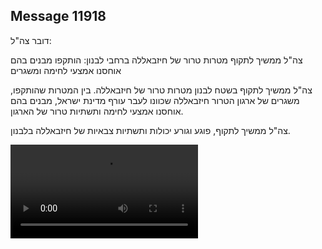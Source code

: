 ## Message 11918

דובר צה"ל:

צה"ל ממשיך לתקוף מטרות טרור של חיזבאללה ברחבי לבנון: הותקפו מבנים בהם אוחסנו אמצעי לחימה ומשגרים

צה"ל ממשיך לתקוף בשטח לבנון מטרות טרור של חיזבאללה.
בין המטרות שהותקפו, משגרים של ארגון הטרור חיזבאללה שכוונו לעבר עורף מדינת ישראל, מבנים בהם אוחסנו אמצעי לחימה ותשתיות טרור של הארגון.

צה"ל ממשיך לתקוף, פוגע וגורע יכולות ותשתיות צבאיות של חיזבאללה בלבנון.

![Video](https://data.iron-swords.co.il/2024/September/28/https://data.iron-swords.co.il/2024/September/28/11918/11918_media.mp4)
